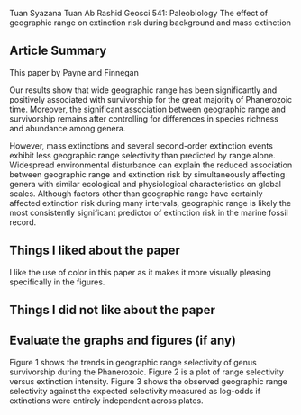 Tuan Syazana Tuan Ab Rashid
Geosci 541: Paleobiology
The effect of geographic range on extinction risk during background and mass extinction
 
## Article Summary

This paper by Payne and Finnegan 

Our results show that wide geographic range has been significantly and positively associated with survivorship for the great majority of Phanerozoic time. Moreover, the significant association between geographic range and survivorship remains after controlling for differences in species richness and abundance among genera. 

However, mass extinctions and several second-order extinction events exhibit less geographic range selectivity than predicted by range alone. Widespread environmental disturbance can explain the reduced association between geographic range and extinction risk by simultaneously affecting genera with similar ecological and physiological characteristics on global scales. Although factors other than geographic range have certainly affected extinction risk during many intervals, geographic range is likely the most consistently significant predictor of extinction risk in the marine fossil record.



## Things I liked about the paper
      
I like the use of color in this paper as it makes it more visually pleasing specifically in the figures.

## Things I did not like about the paper



## Evaluate the graphs and figures (if any)

Figure 1 shows the trends in geographic range selectivity of genus survivorship during the Phanerozoic. Figure 2 is a plot of range selectivity versus extinction intensity. Figure 3 shows the observed geographic range selectivity against the expected selectivity measured as log-odds if extinctions were entirely independent across plates.
